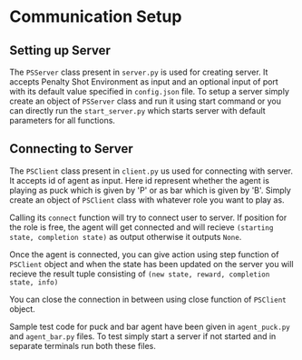 # Communication Setup

## Setting up Server
The `PSServer` class present in `server.py` is used for creating server. It accepts Penalty Shot Environment as input and an optional input of port with its default value specified in `config.json` file. To setup a server simply create an object of `PSServer` class and run it using start command or you can directly run the `start_server.py` which starts server with default parameters for all functions.

## Connecting to Server
The `PSClient` class present in `client.py` us used for connecting with server. It accepts id of agent as input. Here id represent whether the agent is playing as puck which is given by 'P' or as bar which is given by 'B'. Simply create an object of `PSClient` class with whatever role you want to play as.

Calling its `connect` function will try to connect user to server. If position for the role is free, the agent will get connected and will recieve `(starting state, completion state)` as output otherwise it outputs `None`.

Once the agent is connected, you can give action using step function of `PSClient` object and when the state has been updated on the server you will recieve the result tuple consisting of `(new state, reward, completion state, info)`

You can close the connection in between using close function of `PSClient` object.

Sample test code for puck and bar agent have been given in `agent_puck.py` and `agent_bar.py` files. To test simply start a server if not started and in separate terminals run both these files.